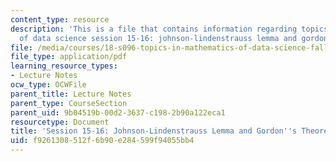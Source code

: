 ```yaml
---
content_type: resource
description: 'This is a file that contains information regarding topics in mathematics
  of data science session 15-16: johnson-lindenstrauss lemma and gordon''s theorem.'
file: /media/courses/18-s096-topics-in-mathematics-of-data-science-fall-2015/f9261308512f6b90e284599f94055bb4_MIT18_S096F15_Ses15_16.pdf
file_type: application/pdf
learning_resource_types:
- Lecture Notes
ocw_type: OCWFile
parent_title: Lecture Notes
parent_type: CourseSection
parent_uid: 9b04519b-00d2-3637-c198-2b90a122eca1
resourcetype: Document
title: 'Session 15-16: Johnson-Lindenstrauss Lemma and Gordon''s Theorem'
uid: f9261308-512f-6b90-e284-599f94055bb4
---
```

